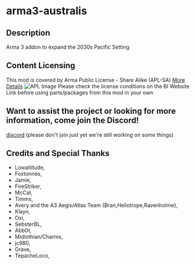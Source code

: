 # arma3-australis

## Description
Arma 3 addon to expand the 2030s Pacific Setting

## Content Licensing
This mod is covered by Arma Public License - Share Alike (APL-SA) [More Details](https://www.bohemia.net/community/licenses/arma-public-license-share-alike) ![APL Image](https://data.bistudio.com/images/license/APL-SA.png)  Please check the license conditions on the BI Website Link before using parts/packages from this mod in your own


## Want to assist the project or looking for more information, come join the Discord!
[discord](https://discord.gg/Bang9sA) (please don't join just yet we're still working on some things)

## Credits and Special Thanks
 - Lowaltitude,
 - Foxtonnes,
 - Jamie,
 - FireStriker,
 - McCat,
 - Timms,
 - Avery and the A3 Aegis/Atlas Team {Bran,Heliotrope,Ravenholme},
 - Klayn,
 - Oxi,
 - SebsterBL,
 - Abb0t,
 - Midlothian/Charms,
 - jc980,
 - Grave,
 - TepacheLoco,
